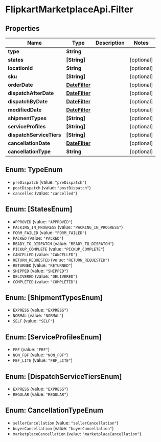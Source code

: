 # FlipkartMarketplaceApi.Filter

## Properties
Name | Type | Description | Notes
------------ | ------------- | ------------- | -------------
**type** | **String** |  | 
**states** | **[String]** |  | [optional] 
**locationId** | **String** |  | [optional] 
**sku** | **[String]** |  | [optional] 
**orderDate** | [**DateFilter**](DateFilter.md) |  | [optional] 
**dispatchAfterDate** | [**DateFilter**](DateFilter.md) |  | [optional] 
**dispatchByDate** | [**DateFilter**](DateFilter.md) |  | [optional] 
**modifiedDate** | [**DateFilter**](DateFilter.md) |  | [optional] 
**shipmentTypes** | **[String]** |  | [optional] 
**serviceProfiles** | **[String]** |  | [optional] 
**dispatchServiceTiers** | **[String]** |  | [optional] 
**cancellationDate** | [**DateFilter**](DateFilter.md) |  | [optional] 
**cancellationType** | **String** |  | [optional] 

<a name="TypeEnum"></a>
## Enum: TypeEnum

* `preDispatch` (value: `"preDispatch"`)
* `postDispatch` (value: `"postDispatch"`)
* `cancelled` (value: `"cancelled"`)


<a name="[StatesEnum]"></a>
## Enum: [StatesEnum]

* `APPROVED` (value: `"APPROVED"`)
* `PACKING_IN_PROGRESS` (value: `"PACKING_IN_PROGRESS"`)
* `FORM_FAILED` (value: `"FORM_FAILED"`)
* `PACKED` (value: `"PACKED"`)
* `READY_TO_DISPATCH` (value: `"READY_TO_DISPATCH"`)
* `PICKUP_COMPLETE` (value: `"PICKUP_COMPLETE"`)
* `CANCELLED` (value: `"CANCELLED"`)
* `RETURN_REQUESTED` (value: `"RETURN_REQUESTED"`)
* `RETURNED` (value: `"RETURNED"`)
* `SHIPPED` (value: `"SHIPPED"`)
* `DELIVERED` (value: `"DELIVERED"`)
* `COMPLETED` (value: `"COMPLETED"`)


<a name="[ShipmentTypesEnum]"></a>
## Enum: [ShipmentTypesEnum]

* `EXPRESS` (value: `"EXPRESS"`)
* `NORMAL` (value: `"NORMAL"`)
* `SELF` (value: `"SELF"`)


<a name="[ServiceProfilesEnum]"></a>
## Enum: [ServiceProfilesEnum]

* `FBF` (value: `"FBF"`)
* `NON_FBF` (value: `"NON_FBF"`)
* `FBF_LITE` (value: `"FBF_LITE"`)


<a name="[DispatchServiceTiersEnum]"></a>
## Enum: [DispatchServiceTiersEnum]

* `EXPRESS` (value: `"EXPRESS"`)
* `REGULAR` (value: `"REGULAR"`)


<a name="CancellationTypeEnum"></a>
## Enum: CancellationTypeEnum

* `sellerCancellation` (value: `"sellerCancellation"`)
* `buyerCancellation` (value: `"buyerCancellation"`)
* `marketplaceCancellation` (value: `"marketplaceCancellation"`)

